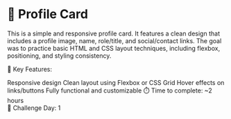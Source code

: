 # 👤 Profile Card
This is a simple and responsive profile card. It features a clean design that includes a profile image, name, role/title, and social/contact links. The goal was to practice basic HTML and CSS layout techniques, including flexbox, positioning, and styling consistency.

🔑 Key Features:

Responsive design
Clean layout using Flexbox or CSS Grid
Hover effects on links/buttons
Fully functional and customizable
⏱️ Time to complete: ~2 hours  
📅 Challenge Day: 1
